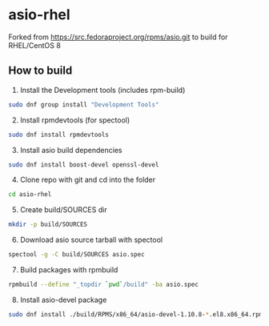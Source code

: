 # asio-rhel
Forked from https://src.fedoraproject.org/rpms/asio.git to build for RHEL/CentOS 8

## How to build
1. Install the Development tools (includes rpm-build)
```bash
sudo dnf group install "Development Tools"
```
2. Install rpmdevtools (for spectool)
```bash
sudo dnf install rpmdevtools
```
3. Install asio build dependencies
```bash
sudo dnf install boost-devel openssl-devel
```
4. Clone repo with git and cd into the folder
```bash
cd asio-rhel
```
5. Create build/SOURCES dir
```bash
mkdir -p build/SOURCES
```
6. Download asio source tarball with spectool
```bash
spectool -g -C build/SOURCES asio.spec
```
7. Build packages with rpmbuild
```bash
rpmbuild --define "_topdir `pwd`/build" -ba asio.spec
```
8. Install asio-devel package
```bash
sudo dnf install ./build/RPMS/x86_64/asio-devel-1.10.8-*.el8.x86_64.rpm
```
